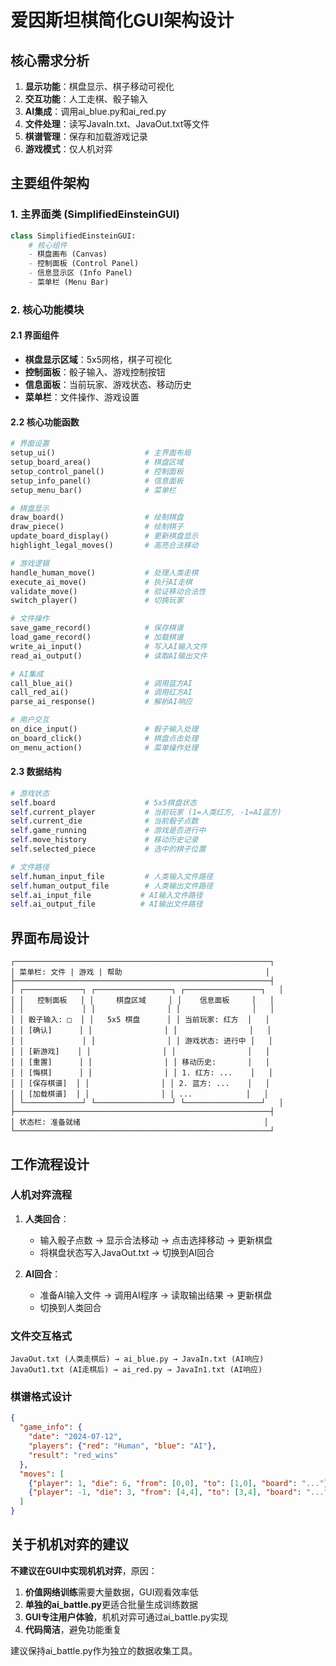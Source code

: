 # 爱因斯坦棋简化GUI架构设计

## 核心需求分析
1. **显示功能**：棋盘显示、棋子移动可视化
2. **交互功能**：人工走棋、骰子输入
3. **AI集成**：调用ai_blue.py和ai_red.py
4. **文件处理**：读写JavaIn.txt、JavaOut.txt等文件
5. **棋谱管理**：保存和加载游戏记录
6. **游戏模式**：仅人机对弈

## 主要组件架构

### 1. 主界面类 (SimplifiedEinsteinGUI)
```python
class SimplifiedEinsteinGUI:
    # 核心组件
    - 棋盘画布 (Canvas)
    - 控制面板 (Control Panel)
    - 信息显示区 (Info Panel)
    - 菜单栏 (Menu Bar)
```

### 2. 核心功能模块

#### 2.1 界面组件
- **棋盘显示区域**：5x5网格，棋子可视化
- **控制面板**：骰子输入、游戏控制按钮
- **信息面板**：当前玩家、游戏状态、移动历史
- **菜单栏**：文件操作、游戏设置

#### 2.2 核心功能函数
```python
# 界面设置
setup_ui()                    # 主界面布局
setup_board_area()            # 棋盘区域
setup_control_panel()         # 控制面板  
setup_info_panel()            # 信息面板
setup_menu_bar()              # 菜单栏

# 棋盘显示
draw_board()                  # 绘制棋盘
draw_piece()                  # 绘制棋子
update_board_display()        # 更新棋盘显示
highlight_legal_moves()       # 高亮合法移动

# 游戏逻辑
handle_human_move()           # 处理人类走棋
execute_ai_move()             # 执行AI走棋
validate_move()               # 验证移动合法性
switch_player()               # 切换玩家

# 文件操作
save_game_record()            # 保存棋谱
load_game_record()            # 加载棋谱
write_ai_input()              # 写入AI输入文件
read_ai_output()              # 读取AI输出文件

# AI集成
call_blue_ai()                # 调用蓝方AI
call_red_ai()                 # 调用红方AI
parse_ai_response()           # 解析AI响应

# 用户交互
on_dice_input()               # 骰子输入处理
on_board_click()              # 棋盘点击处理
on_menu_action()              # 菜单操作处理
```

#### 2.3 数据结构
```python
# 游戏状态
self.board                    # 5x5棋盘状态
self.current_player           # 当前玩家 (1=人类红方, -1=AI蓝方)
self.current_die              # 当前骰子点数
self.game_running             # 游戏是否进行中
self.move_history             # 移动历史记录
self.selected_piece           # 选中的棋子位置

# 文件路径
self.human_input_file         # 人类输入文件路径
self.human_output_file        # 人类输出文件路径  
self.ai_input_file           # AI输入文件路径
self.ai_output_file          # AI输出文件路径
```

## 界面布局设计

```
┌─────────────────────────────────────────────────────────┐
│ 菜单栏: 文件 | 游戏 | 帮助                                │
├─────────────────────────────────────────────────────────┤
│ ┌─────────────┐ ┌─────────────────┐ ┌─────────────────┐   │
│ │   控制面板   │ │     棋盘区域     │ │    信息面板     │   │
│ │             │ │                │ │                │   │
│ │ 骰子输入: □  │ │   5x5 棋盘      │ │ 当前玩家: 红方  │   │
│ │ [确认]      │ │                │ │                │   │
│ │             │ │                │ │ 游戏状态: 进行中 │   │
│ │ [新游戏]    │ │                │ │                │   │
│ │ [重置]      │ │                │ │ 移动历史:       │   │
│ │ [悔棋]      │ │                │ │ 1. 红方: ...    │   │
│ │ [保存棋谱]  │ │                │ │ 2. 蓝方: ...    │   │
│ │ [加载棋谱]  │ │                │ │ ...            │   │
│ └─────────────┘ └─────────────────┘ └─────────────────┘   │
├─────────────────────────────────────────────────────────┤
│ 状态栏: 准备就绪                                         │
└─────────────────────────────────────────────────────────┘
```

## 工作流程设计

### 人机对弈流程
1. **人类回合**：
   - 输入骰子点数 → 显示合法移动 → 点击选择移动 → 更新棋盘
   - 将棋盘状态写入JavaOut.txt → 切换到AI回合

2. **AI回合**：  
   - 准备AI输入文件 → 调用AI程序 → 读取输出结果 → 更新棋盘
   - 切换到人类回合

### 文件交互格式
```
JavaOut.txt (人类走棋后) → ai_blue.py → JavaIn.txt (AI响应)
JavaOut1.txt (AI走棋后) → ai_red.py → JavaIn1.txt (AI响应)
```

### 棋谱格式设计
```json
{
  "game_info": {
    "date": "2024-07-12",
    "players": {"red": "Human", "blue": "AI"},
    "result": "red_wins"
  },
  "moves": [
    {"player": 1, "die": 6, "from": [0,0], "to": [1,0], "board": "..."},
    {"player": -1, "die": 3, "from": [4,4], "to": [3,4], "board": "..."}
  ]
}
```

## 关于机机对弈的建议

**不建议在GUI中实现机机对弈**，原因：
1. **价值网络训练**需要大量数据，GUI观看效率低
2. **单独的ai_battle.py**更适合批量生成训练数据
3. **GUI专注用户体验**，机机对弈可通过ai_battle.py实现
4. **代码简洁**，避免功能重复

建议保持ai_battle.py作为独立的数据收集工具。